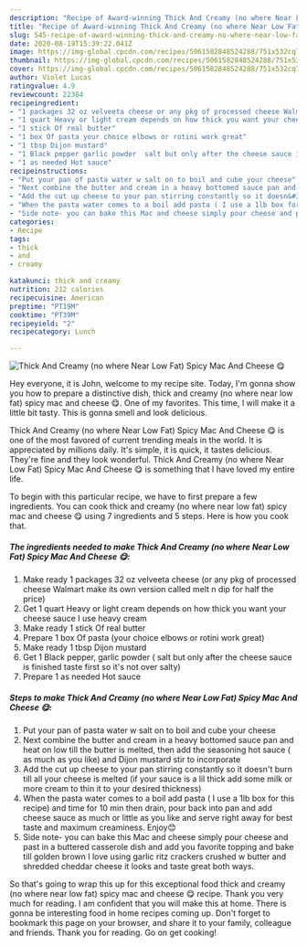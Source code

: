 ```yaml
---
description: "Recipe of Award-winning Thick And Creamy (no where Near Low Fat) Spicy Mac And Cheese 😋"
title: "Recipe of Award-winning Thick And Creamy (no where Near Low Fat) Spicy Mac And Cheese 😋"
slug: 545-recipe-of-award-winning-thick-and-creamy-no-where-near-low-fat-spicy-mac-and-cheese
date: 2020-08-19T15:39:22.041Z
image: https://img-global.cpcdn.com/recipes/5061582848524288/751x532cq70/thick-and-creamy-no-where-near-low-fat-spicy-mac-and-cheese-😋-recipe-main-photo.jpg
thumbnail: https://img-global.cpcdn.com/recipes/5061582848524288/751x532cq70/thick-and-creamy-no-where-near-low-fat-spicy-mac-and-cheese-😋-recipe-main-photo.jpg
cover: https://img-global.cpcdn.com/recipes/5061582848524288/751x532cq70/thick-and-creamy-no-where-near-low-fat-spicy-mac-and-cheese-😋-recipe-main-photo.jpg
author: Violet Lucas
ratingvalue: 4.9
reviewcount: 22384
recipeingredient:
- "1 packages 32 oz velveeta cheese or any pkg of processed cheese Walmart make its own version called melt n dip for half the price"
- "1 quart Heavy or light cream depends on how thick you want your cheese sauce I use heavy cream"
- "1 stick Of real butter"
- "1 box Of pasta your choice elbows or rotini work great"
- "1 tbsp Dijon mustard"
- "1 Black pepper garlic powder  salt but only after the cheese sauce is finished taste first so its not over salty"
- "1 as needed Hot sauce"
recipeinstructions:
- "Put your pan of pasta water w salt on to boil and cube your cheese"
- "Next combine the butter and cream in a heavy bottomed sauce pan and heat on low till the butter is melted, then add the seasoning hot sauce ( as much as you like) and Dijon mustard stir to incorporate"
- "Add the cut up cheese to your pan stirring constantly so it doesn&#39;t burn till all your cheese is melted (if your sauce is a lil thick add some milk or more cream to thin it to your desired thickness)"
- "When the pasta water comes to a boil add pasta ( I use a 1lb box for this recipe) and time for 10 min then drain, pour back into pan and add cheese sauce as much or little as you like and serve right away for best taste and maximum creaminess.  Enjoy😊"
- "Side note- you can bake this Mac and cheese simply pour cheese and past in a buttered casserole dish and add you favorite topping and bake till golden brown I love using garlic ritz crackers crushed w butter and shredded cheddar cheese it looks and taste great both ways."
categories:
- Recipe
tags:
- thick
- and
- creamy

katakunci: thick and creamy 
nutrition: 212 calories
recipecuisine: American
preptime: "PT19M"
cooktime: "PT39M"
recipeyield: "2"
recipecategory: Lunch

---
```



![Thick And Creamy (no where Near Low Fat) Spicy Mac And Cheese 😋](https://img-global.cpcdn.com/recipes/5061582848524288/751x532cq70/thick-and-creamy-no-where-near-low-fat-spicy-mac-and-cheese-😋-recipe-main-photo.jpg)

Hey everyone, it is John, welcome to my recipe site. Today, I'm gonna show you how to prepare a distinctive dish, thick and creamy (no where near low fat) spicy mac and cheese 😋. One of my favorites. This time, I will make it a little bit tasty. This is gonna smell and look delicious.

Thick And Creamy (no where Near Low Fat) Spicy Mac And Cheese 😋 is one of the most favored of current trending meals in the world. It is appreciated by millions daily. It's simple, it is quick, it tastes delicious. They're fine and they look wonderful. Thick And Creamy (no where Near Low Fat) Spicy Mac And Cheese 😋 is something that I have loved my entire life.




To begin with this particular recipe, we have to first prepare a few ingredients. You can cook thick and creamy (no where near low fat) spicy mac and cheese 😋 using 7 ingredients and 5 steps. Here is how you cook that.

<!--inarticleads1-->

##### The ingredients needed to make Thick And Creamy (no where Near Low Fat) Spicy Mac And Cheese 😋:

1. Make ready 1 packages 32 oz velveeta cheese (or any pkg of processed cheese Walmart make its own version called melt n dip for half the price)
1. Get 1 quart Heavy or light cream depends on how thick you want your cheese sauce I use heavy cream
1. Make ready 1 stick Of real butter
1. Prepare 1 box Of pasta (your choice elbows or rotini work great)
1. Make ready 1 tbsp Dijon mustard
1. Get 1 Black pepper, garlic powder ( salt but only after the cheese sauce is finished taste first so it&#39;s not over salty)
1. Prepare 1 as needed Hot sauce




<!--inarticleads2-->

##### Steps to make Thick And Creamy (no where Near Low Fat) Spicy Mac And Cheese 😋:

1. Put your pan of pasta water w salt on to boil and cube your cheese
1. Next combine the butter and cream in a heavy bottomed sauce pan and heat on low till the butter is melted, then add the seasoning hot sauce ( as much as you like) and Dijon mustard stir to incorporate
1. Add the cut up cheese to your pan stirring constantly so it doesn&#39;t burn till all your cheese is melted (if your sauce is a lil thick add some milk or more cream to thin it to your desired thickness)
1. When the pasta water comes to a boil add pasta ( I use a 1lb box for this recipe) and time for 10 min then drain, pour back into pan and add cheese sauce as much or little as you like and serve right away for best taste and maximum creaminess.  Enjoy😊
1. Side note- you can bake this Mac and cheese simply pour cheese and past in a buttered casserole dish and add you favorite topping and bake till golden brown I love using garlic ritz crackers crushed w butter and shredded cheddar cheese it looks and taste great both ways.




So that's going to wrap this up for this exceptional food thick and creamy (no where near low fat) spicy mac and cheese 😋 recipe. Thank you very much for reading. I am confident that you will make this at home. There is gonna be interesting food in home recipes coming up. Don't forget to bookmark this page on your browser, and share it to your family, colleague and friends. Thank you for reading. Go on get cooking!
